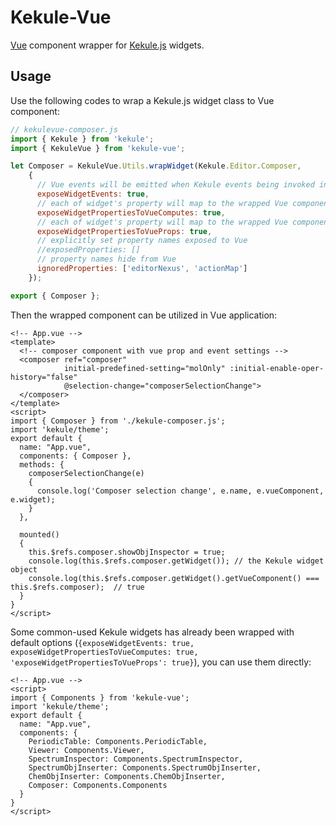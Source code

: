 # Kekule-Vue
[Vue](https://github.com/vuejs/vue) component wrapper for [Kekule.js](https://github.com/partridgejiang/Kekule.js) widgets.

## Usage

Use the following codes to wrap a Kekule.js widget class to Vue component:

```javascript
// kekulevue-composer.js
import { Kekule } from 'kekule';
import { KekuleVue } from 'kekule-vue';

let Composer = KekuleVue.Utils.wrapWidget(Kekule.Editor.Composer, 
    {
      // Vue events will be emitted when Kekule events being invoked in widget 	
      exposeWidgetEvents: true,	
      // each of widget's property will map to the wrapped Vue component's computed property	
      exposeWidgetPropertiesToVueComputes: true,  
      // each of widget's property will map to the wrapped Vue component's property naming with 'initial' prefix, e.g. 'enableOperHistory' to 'initialEnableOperHistory'
      exposeWidgetPropertiesToVueProps: true,
      // explicitly set property names exposed to Vue
      //exposedProperties: []
      // property names hide from Vue
      ignoredProperties: ['editorNexus', 'actionMap']
    });

export { Composer };

```

Then the wrapped component can be utilized in Vue application:

```vue
<!-- App.vue -->
<template>
  <!-- composer component with vue prop and event settings -->
  <composer ref="composer" 
            initial-predefined-setting="molOnly" :initial-enable-oper-history="false"  
            @selection-change="composerSelectionChange">
  </composer>
</template>
<script>
import { Composer } from './kekule-composer.js';
import 'kekule/theme';
export default {
  name: "App.vue",
  components: { Composer },
  methods: {
    composerSelectionChange(e)
    {
      console.log('Composer selection change', e.name, e.vueComponent, e.widget);
    }
  },

  mounted()
  {
    this.$refs.composer.showObjInspector = true;
    console.log(this.$refs.composer.getWidget()); // the Kekule widget object
    console.log(this.$refs.composer.getWidget().getVueComponent() === this.$refs.composer);  // true
  }
}
</script>
```

Some common-used Kekule widgets has already been wrapped with default options 
(```{exposeWidgetEvents: true, exposeWidgetPropertiesToVueComputes: true, 'exposeWidgetPropertiesToVueProps': true}```),
you can use them directly:

```vue
<!-- App.vue -->
<script>
import { Components } from 'kekule-vue';
import 'kekule/theme';
export default {
  name: "App.vue",
  components: {
    PeriodicTable: Components.PeriodicTable, 
    Viewer: Components.Viewer, 
    SpectrumInspector: Components.SpectrumInspector, 
    SpectrumObjInserter: Components.SpectrumObjInserter, 
    ChemObjInserter: Components.ChemObjInserter, 
    Composer: Components.Components
  }
}
</script>
```
